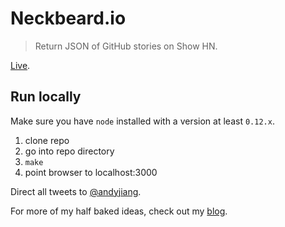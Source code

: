 # Neckbeard.io

> Return JSON of GitHub stories on Show HN.

[Live](http://neckbeardio.herokuapp.com/).

## Run locally

Make sure you have `node` installed with a version at least `0.12.x`.

1. clone repo
2. go into repo directory
3. `make`
4. point browser to localhost:3000

Direct all tweets to [@andyjiang](http://twitter.com/andyjiang).

For more of my half baked ideas, check out my [blog](blog.andyjiang.com).